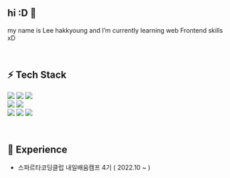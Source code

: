 ## hi :D 👋
my name is Lee hakkyoung and I’m currently learning web Frontend skills xD

<br />

## ⚡ Tech Stack
<img src="https://img.shields.io/badge/HTML5-E34F26?style=for-the-badge&logo=HTML5&logoColor=white"/></a>
<img src="https://img.shields.io/badge/CSS3-1572B6?style=for-the-badge&logo=CSS3&logoColor=white"/></a>
<img src="https://img.shields.io/badge/Scss-CC6699?style=for-the-badge&logo=Sass&logoColor=white"/></a>  
<img src="https://img.shields.io/badge/JavaScript-F7DF1E?style=for-the-badge&logo=JavaScript&logoColor=white"/></a>
<img src="https://img.shields.io/badge/TypeScript-3178C6?style=for-the-badge&logo=TypeScript&logoColor=white"/></a>  
<img src="https://img.shields.io/badge/React-61DAFB?style=for-the-badge&logo=React&logoColor=white"/></a>
<img src="https://img.shields.io/badge/Redux-764ABC?style=for-the-badge&logo=Redux&logoColor=white"/></a>
<img src="https://img.shields.io/badge/Webpack-8DD6F9?style=for-the-badge&logo=Webpack&logoColor=white"/></a>
  
<br />
  
## 🌱 Experience 

- 스파르타코딩클럽 내일배움캠프 4기 ( 2022.10 ~ ) 
<br />





<!--
**suwoncityBoy/suwoncityBoy** is a ✨ _special_ ✨ repository because its `README.md` (this file) appears on your GitHub profile.

Here are some ideas to get you started:

- 🔭 I’m currently working on ...
- 🌱 I’m currently learning ...
- 👯 I’m looking to collaborate on ...
- 🤔 I’m looking for help with ...
- 💬 Ask me about ...
- 📫 How to reach me: ...
- 😄 Pronouns: ...
- ⚡ Fun fact: ...

<img src="https://img.shields.io/badge/npm-CB3837?style=for-the-badge&logo=npm&logoColor=white"/></a>
<img src="https://img.shields.io/badge/Nuxt.js-00DC82?style=for-the-badge&logo=Nuxt.js&logoColor=white"/></a>  

-->
